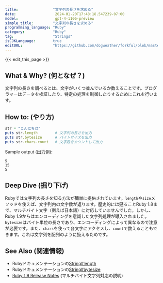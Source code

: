 ```yaml
---
title:                "文字列の長さを求める"
date:                  2024-01-20T17:48:18.547239-07:00
model:                 gpt-4-1106-preview
simple_title:         "文字列の長さを求める"
programming_language: "Ruby"
category:             "Ruby"
tag:                  "Strings"
isCJKLanguage:        true
editURL:              "https://github.com/dogweather/forkful/blob/master/content/ja/ruby/finding-the-length-of-a-string.md"
---
```


{{< edit_this_page >}}

## What & Why? (何となぜ？)
文字列の長さを調べるとは、文字がいくつ並んでいるか数えることです。プログラマーはデータを検証したり、特定の処理を制御したりするためにこれを行います。

## How to: (やり方)
```ruby
str = "こんにちは"
puts str.length        # 文字列の長さを出力
puts str.bytesize      # バイトサイズを出力
puts str.chars.count   # 文字数をカウントして出力
```

Sample output (出力例):
```
5
15
5
```

## Deep Dive (掘り下げ)
Rubyでは文字列の長さを知る方法が簡単に提供されています。`length`や`size`メソッドを使えば、文字列内の文字数が返ります。歴史的には遡ることRuby 1.8まで、マルチバイト文字（例えば日本語）に対応していませんでした。しかし、Ruby 1.9からはエンコーディングを意識した文字列処理が導入されました。`bytesize`はバイト単位の長さであり、エンコーディングによって異なるので注意が必要です。また、`chars`を使って各文字にアクセスし、`count`で数えることもできます。これは文字列を配列のように扱えるためです。

## See Also (関連情報)
- Rubyドキュメンテーションの[String#length](https://docs.ruby-lang.org/ja/latest/method/String/i/length.html)
- Rubyドキュメンテーションの[String#bytesize](https://docs.ruby-lang.org/ja/latest/method/String/i/bytesize.html)
- [Ruby 1.9 Release Notes](https://www.ruby-lang.org/en/news/2007/12/25/ruby-1-9-0-released/) (マルチバイト文字列対応の説明)
